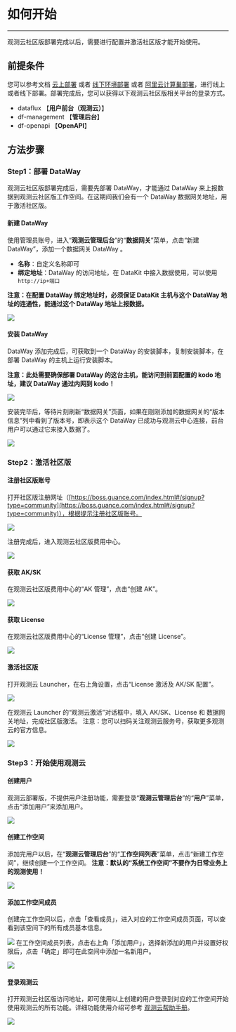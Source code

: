 # 如何开始
---

观测云社区版部署完成以后，需要进行配置并激活社区版才能开始使用。

## 前提条件

您可以参考文档 [云上部署](cloud-deployment-manual.md) 或者 [线下环境部署](offline-deployment-manual.md)  或者 [阿里云计算巢部署](https://help.aliyun.com/document_detail/416711.html?spm=5176.26884182.J_4028621810.1.3a4b7bbbT89v0m)，进行线上或者线下部署。部署完成后，您可以获得以下观测云社区版相关平台的登录方式。

- dataflux 【**用户前台（观测云）**】
- df-management 【**管理后台**】
- df-openapi 【**OpenAPI**】

## 方法步骤

### Step1：部署 DataWay

观测云社区版部署完成后，需要先部署 DataWay，才能通过 DataWay 来上报数据到观测云社区版工作空间。在这期间我们会有一个 DataWay 数据网关地址，用于激活社区版。

#### 新建 DataWay
使用管理员账号，进入“**观测云管理后台**”的“**数据网关**”菜单，点击“新建 DataWay”，添加一个数据网关 DataWay 。

- **名称**：自定义名称即可
- **绑定地址**：DataWay 的访问地址，在 DataKit 中接入数据使用，可以使用 `http://ip+端口`

**注意：在配置 DataWay 绑定地址时，必须保证 DataKit 主机与这个 DataWay 地址的连通性，能通过这个 DataWay 地址上报数据。**

![](img/12.deployment_1.png)

#### 安装 DataWay
DataWay 添加完成后，可获取到一个 DataWay 的安装脚本，复制安装脚本，在部署 DataWay 的主机上运行安装脚本。

**注意：此处需要确保部署 DataWay 的这台主机，能访问到前面配置的 kodo 地址，建议 DataWay 通过内网到 kodo！**

![](img/12.deployment_2.png)

安装完毕后，等待片刻刷新“数据网关”页面，如果在刚刚添加的数据网关的“版本信息”列中看到了版本号，即表示这个 DataWay 已成功与观测云中心连接，前台用户可以通过它来接入数据了。

![](img/12.deployment_3.png)

### Step2：激活社区版

#### 注册社区版账号
打开社区版注册网址（[https://boss.guance.com/index.html#/signup?type=community](https://boss.guance.com/index.html#/signup?type=community)），根据提示注册社区版账号。

![](img/12.deployment_4.png)

注册完成后，进入观测云社区版费用中心。

![](img/12.deployment_5.png)

#### 获取 AK/SK

在观测云社区版费用中心的“AK 管理”，点击“创建 AK”。

![](img/12.deployment_6.png)

#### 获取 License

在观测云社区版费用中心的“License 管理”，点击“创建 License”。

![](img/12.deployment_7.png)

#### 激活社区版
打开观测云 Launcher，在右上角设置，点击“License 激活及 AK/SK 配置”。

![](img/12.deployment_8.png)

在观测云 Launcher 的“观测云激活”对话框中，填入 AK/SK、License 和 数据网关地址，完成社区版激活。
注意：您可以扫码关注观测云服务号，获取更多观测云的官方信息。

![](img/12.deployment_9.png)

### Step3：开始使用观测云
#### 创建用户
观测云部署版，不提供用户注册功能，需要登录“**观测云管理后台**”的“**用户**”菜单，点击“添加用户”来添加用户。

![](img/12.deployment_10.png)

#### 创建工作空间
添加完用户以后，在“**观测云管理后台**”的“**工作空间列表**”菜单，点击“新建工作空间”，继续创建一个工作空间。
**注意：默认的“系统工作空间”不要作为日常业务上的观测使用！**

![](img/12.deployment_11.png)

#### 添加工作空间成员
创建完工作空间以后，点击「查看成员」，进入对应的工作空间成员页面，可以查看到该空间下的所有成员基本信息。

![](img/12.deployment_12.png)
在工作空间成员列表，点击右上角「添加用户」，选择新添加的用户并设置好权限后，点击「确定」即可在此空间中添加一名新用户。

![](img/12.deployment_13.png)
#### 登录观测云
打开观测云社区版访问地址，即可使用以上创建的用户登录到对应的工作空间开始使用观测云的所有功能。详细功能使用介绍可参考 [观测云帮助手册](https://docs.guance.com/)。

![](img/12.deployment_14.png)


